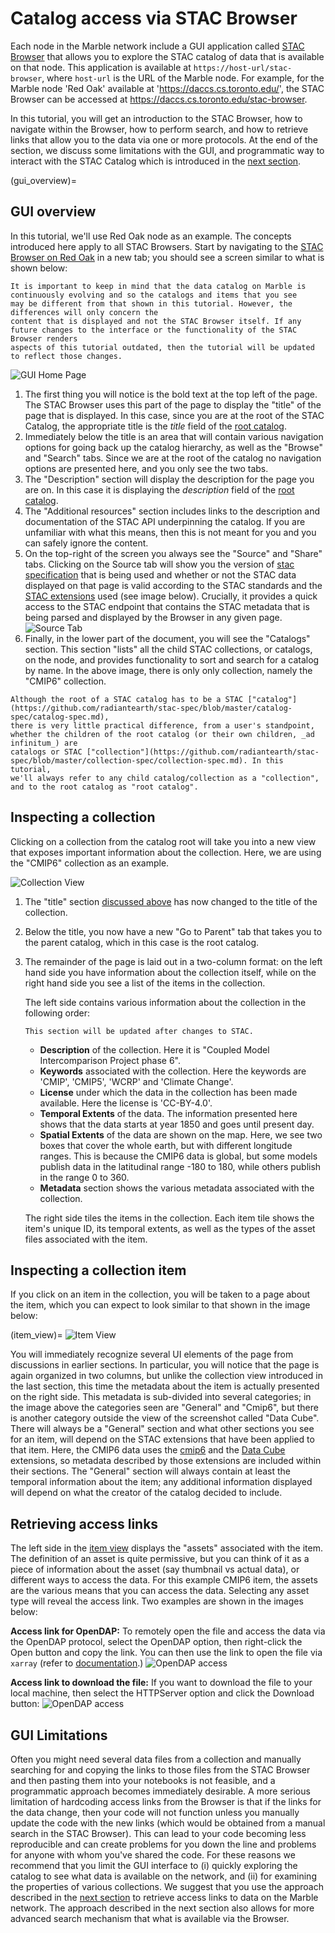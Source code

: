 # Catalog access via STAC Browser

Each node in the Marble network include a GUI application called [STAC Browser](https://github.com/radiantearth/stac-browser) that allows you to 
explore the STAC catalog of data that is available on that node. This application is available at `https://host-url/stac-browser`, where
`host-url` is the URL of the Marble node. For example, for the Marble node 'Red Oak' available at 'https://daccs.cs.toronto.edu/',
the STAC Browser can be accessed at <https://daccs.cs.toronto.edu/stac-browser>.

In this tutorial, you will get an introduction to the STAC Browser, how to navigate within the Browser, how to perform search,
and how to retrieve links that allow you to the data via one or more protocols. At the end of the section, we discuss some limitations with the GUI, 
and programmatic way to interact with the STAC Catalog which is introduced in the [next section](pystac-client.ipynb).

(gui_overview)=
## GUI overview

In this tutorial, we'll use Red Oak node as an example. The concepts introduced here apply to all STAC Browsers. 
Start by navigating to the [STAC Browser on Red Oak](https://daccs.cs.toronto.edu/stac-browser) in a new tab; 
you should see a screen similar to what is shown below:

```{note}
It is important to keep in mind that the data catalog on Marble is continuously evolving and so the catalogs and items that you see 
may be different from that shown in this tutorial. However, the differences will only concern the 
content that is displayed and not the STAC Browser itself. If any future changes to the interface or the functionality of the STAC Browser renders 
aspects of this tutorial outdated, then the tutorial will be updated to reflect those changes.
```

![GUI Home Page](images/gui-home.png)

1. The first thing you will notice is the bold text at the top left of the page. The STAC Browser uses this part of the page to display
    the "title" of the page that is displayed. In this case, since you are at the root of the STAC Catalog, the appropriate title is the
    _title_ field of the [root catalog](https://daccs.cs.toronto.edu/stac).
2. Immediately below the title is an area that will contain various navigation options for going back up the catalog hierarchy, as well as the "Browse" and "Search" tabs. Since we are at the
    root of the catalog no navigation options are presented here, and you only see the two tabs.
3. The "Description" section will display the description for the page you are on. In this case it is displaying the _description_ field
    of the [root catalog](https://daccs.cs.toronto.edu/stac).
4. The "Additional resources" section includes links to the description and documentation of the STAC API underpinning the catalog.
    If you are unfamiliar with what this means, then this is not meant for you and you can safely ignore the content.
5. On the top-right of the screen you always see the "Source" and "Share" tabs. Clicking on the Source tab will show you the version of 
    [stac specification](https://github.com/radiantearth/stac-spec) that is being used and whether or not the STAC data displayed on that
    page is valid according to the STAC standards and the [STAC extensions](https://stac-extensions.github.io) used (see image below). Crucially, it provides a quick access to the STAC endpoint 
    that contains the STAC metadata that is being parsed and displayed by the Browser in any given page.
    ![Source Tab](images/source-tab.png)
6. Finally, in the lower part of the document, you will see the "Catalogs" section. This section "lists" all the 
    child STAC collections, or catalogs, on the node, and provides functionality to sort and search for a catalog by name. In the above image, 
    there is only only collection, namely the "CMIP6" collection.

```{note}
Although the root of a STAC catalog has to be a STAC ["catalog"](https://github.com/radiantearth/stac-spec/blob/master/catalog-spec/catalog-spec.md), 
there is very little practical difference, from a user's standpoint, whether the children of the root catalog (or their own children, _ad infinitum_) are
catalogs or STAC ["collection"](https://github.com/radiantearth/stac-spec/blob/master/collection-spec/collection-spec.md). In this tutorial, 
we'll always refer to any child catalog/collection as a "collection", and to the root catalog as "root catalog".
```

## Inspecting a collection
Clicking on a collection from the catalog root will take you into a new view that exposes important information about the 
collection. Here, we are using the "CMIP6" collection as an example.

![Collection View](images/cmip6_collection.png)

1. The "title" section [discussed above](gui_overview) has now changed to the title of the collection.
2. Below the title, you now have a new "Go to Parent" tab that takes you to the parent catalog, which in this case is the root catalog.
3. The remainder of the page is laid out in a two-column format: on the left hand side you have information about the collection
    itself, while on the right hand side you see a list of the items in the collection.

    The left side contains various information about the collection in the following order:
    ```{attention}
    This section will be updated after changes to STAC.
    ```    
    - **Description** of the collection. Here it is "Coupled Model Intercomparison Project phase 6".
    - **Keywords** associated with the collection. Here the keywords are 'CMIP', 'CMIP5', 'WCRP' and 'Climate Change'.
    - **License** under which the data in the collection has been made available. Here the license is 'CC-BY-4.0'.
    - **Temporal Extents** of the data. The information presented here shows that the data starts at year 1850 and goes until present day.
    - **Spatial Extents** of the data are shown on the map. Here, we see two boxes that cover the whole earth, but with different longitude
        ranges. This is because the CMIP6 data is global, but some models publish data in the latitudinal range -180 to 180, while others
        publish in the range 0 to 360.
    - **Metadata** section shows the various metadata associated with the collection. 
    
    The right side tiles the items in the collection. Each item tile shows the item's unique ID, its temporal extents, 
    as well as the types of the asset files associated with the item.

## Inspecting a collection item

If you click on an item in the collection, you will be taken to a page about the item, which you can expect to look similar to 
that shown in the image below:

(item_view)=
![Item View](images/cmip6_item.png)

You will immediately recognize several UI elements of the page from discussions in earlier sections. In 
particular, you will notice that the page is again organized in two columns, but unlike the collection view introduced in the last section, 
this time the metadata about the item is actually presented on the right side. This metadata is sub-divided into several 
categories; in the image above the categories seen are "General" and "Cmip6", but there is another category outside the view of the screenshot called "Data Cube". 
There will always be a "General" section and what other sections you see for an item, will depend on the STAC extensions that have been applied to that item. 
Here, the CMIP6 data uses the [cmip6](https://github.com/dchandan/stac-extension-cmip6) and the [Data Cube](https://github.com/stac-extensions/datacube) extensions, 
so metadata described by those extensions are included within 
their sections. The "General" section will always contain at least the temporal information about the item; any additional information 
displayed will depend on what the creator of the catalog decided to include.

## Retrieving access links
The left side in the [item view](item_view) displays the "assets" associated with the item. The definition of an asset is 
quite permissive, but you can think of it as a piece of information about the asset (say thumbnail vs actual data), or 
different ways to access the data. For this example CMIP6 item, the assets are the various means that you can access the
data. Selecting any asset type will reveal the access link. Two examples are shown in the images below:

**Access link for OpenDAP:**
To remotely open the file and access the data via the OpenDAP protocol, select the OpenDAP option, then right-click the Open button and copy the link. 
You can then use the link to open the file via `xarray` (refer to [documentation](https://docs.xarray.dev/en/stable/).)
![OpenDAP access](images/asset_opendap.png)


**Access link to download the file:**
If you want to download the file to your local machine, then select the HTTPServer option and click the Download button:
![OpenDAP access](images/asset_httpserver.png)

## GUI Limitations
Often you might need several data files from a collection and manually searching for and copying the links to those files from the STAC Browser and then pasting them into your notebooks is not feasible, and a programmatic approach becomes immediately desirable. A more serious limitation of hardcoding access links from the Browser is that if the links for the data change, then your code will not function unless you manually update the code with the new links (which would be obtained from a manual search in the STAC Browser). This can lead to your code becoming less reproducible and can create problems for you down the line and problems for anyone with whom you've shared the code. For these reasons we recommend that you limit the GUI interface to (i) quickly exploring the catalog to see what data is available on the network, and (ii) for examining the properties of various collections. We suggest that you use the approach described in the [next section](pystac-client.ipynb) to retrieve access links to data on the Marble network. The approach described in the next section also allows for more advanced search mechanism that what is available via the Browser.